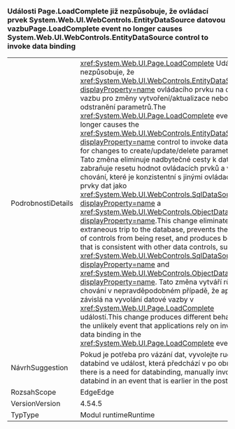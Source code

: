 ### <a name="pageloadcomplete-event-no-longer-causes-systemwebuiwebcontrolsentitydatasource-control-to-invoke-data-binding"></a><span data-ttu-id="33cd8-101">Události Page.LoadComplete již nezpůsobuje, že ovládací prvek System.Web.UI.WebControls.EntityDataSource datovou vazbu</span><span class="sxs-lookup"><span data-stu-id="33cd8-101">Page.LoadComplete event no longer causes System.Web.UI.WebControls.EntityDataSource control to invoke data binding</span></span>

|   |   |
|---|---|
|<span data-ttu-id="33cd8-102">Podrobnosti</span><span class="sxs-lookup"><span data-stu-id="33cd8-102">Details</span></span>|<span data-ttu-id="33cd8-103"><xref:System.Web.UI.Page.LoadComplete> Událost již nezpůsobuje, že <xref:System.Web.UI.WebControls.EntityDataSource?displayProperty=name> ovládacího prvku na datovou vazbu pro změny vytvoření/aktualizace nebo odstranění parametrů.</span><span class="sxs-lookup"><span data-stu-id="33cd8-103">The <xref:System.Web.UI.Page.LoadComplete> event no longer causes the <xref:System.Web.UI.WebControls.EntityDataSource?displayProperty=name> control to invoke data binding for changes to create/update/delete parameters.</span></span> <span data-ttu-id="33cd8-104">Tato změna eliminuje nadbytečné cesty k databázi, zabraňuje resetu hodnot ovládacích prvků a vytváří chování, které je konzistentní s jinými ovládacími prvky dat jako <xref:System.Web.UI.WebControls.SqlDataSource?displayProperty=name> a <xref:System.Web.UI.WebControls.ObjectDataSource?displayProperty=name>.</span><span class="sxs-lookup"><span data-stu-id="33cd8-104">This change eliminates an extraneous trip to the database, prevents the values of controls from being reset, and produces behavior that is consistent with other data controls, such as <xref:System.Web.UI.WebControls.SqlDataSource?displayProperty=name> and <xref:System.Web.UI.WebControls.ObjectDataSource?displayProperty=name>.</span></span> <span data-ttu-id="33cd8-105">Tato změna vytváří různé chování v nepravděpodobném případě, že aplikace závislá na vyvolání datové vazby v <xref:System.Web.UI.Page.LoadComplete> událostí.</span><span class="sxs-lookup"><span data-stu-id="33cd8-105">This change produces different behavior in the unlikely event that applications rely on invoking data binding in the <xref:System.Web.UI.Page.LoadComplete> event.</span></span>|
|<span data-ttu-id="33cd8-106">Návrh</span><span class="sxs-lookup"><span data-stu-id="33cd8-106">Suggestion</span></span>|<span data-ttu-id="33cd8-107">Pokud je potřeba pro vázání dat, vyvolejte ručně databind ve událost, která předchází v po obnovení.</span><span class="sxs-lookup"><span data-stu-id="33cd8-107">If there is a need for databinding, manually invoke databind in an event that is earlier in the post-back.</span></span>|
|<span data-ttu-id="33cd8-108">Rozsah</span><span class="sxs-lookup"><span data-stu-id="33cd8-108">Scope</span></span>|<span data-ttu-id="33cd8-109">Edge</span><span class="sxs-lookup"><span data-stu-id="33cd8-109">Edge</span></span>|
|<span data-ttu-id="33cd8-110">Version</span><span class="sxs-lookup"><span data-stu-id="33cd8-110">Version</span></span>|<span data-ttu-id="33cd8-111">4.5</span><span class="sxs-lookup"><span data-stu-id="33cd8-111">4.5</span></span>|
|<span data-ttu-id="33cd8-112">Typ</span><span class="sxs-lookup"><span data-stu-id="33cd8-112">Type</span></span>|<span data-ttu-id="33cd8-113">Modul runtime</span><span class="sxs-lookup"><span data-stu-id="33cd8-113">Runtime</span></span>|

